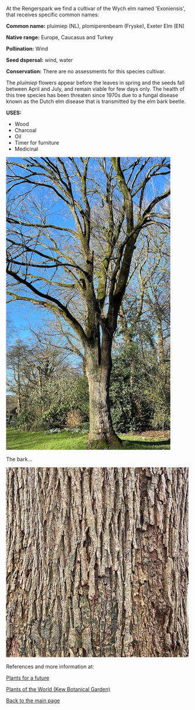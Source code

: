 At the Rengerspark we find a cultivar of the Wych elm named 'Exoniensis', that receives specific common names: 

**Common name:** pluimiep (NL), plomiperenbeam (Fryske), Exeter Elm (EN)


<!--more-->
**Native range:**  Europe, Caucasus and Turkey

**Pollination:** Wind

**Seed dspersal:** wind, water

**Conservation:** There are no assessments for this species cultivar.

The _pluimiep_ flowers appear before the leaves in spring and the seeds fall between April and July, and remain viable for few days only. The health of this tree species has been threaten since 1970s due to a fungal disease known as the Dutch elm disease that is transmitted by the elm bark beetle.

**USES:**

- Wood
- Charcoal
- Oil
- Timer for furniture
- Medicinal

![Ulmus glabra](https://raw.githubusercontent.com/carolxgl/TreeLibrary/gh-pages/images/ulmgla.jpeg)

The bark...

![Ulmus glabra](https://raw.githubusercontent.com/carolxgl/TreeLibrary/gh-pages/images/ulmglaB.jpeg)

References and more information at:

[Plants for a future](https://pfaf.org/user/Plant.aspx?LatinName=Ulmus+glabra)

[Plants of the World (Kew Botanical Garden)](https://powo.science.kew.org/taxon/urn:lsid:ipni.org:names:302887-2)

[Back to the main page](https://carolxgl.github.io/TreeLibrary/)
